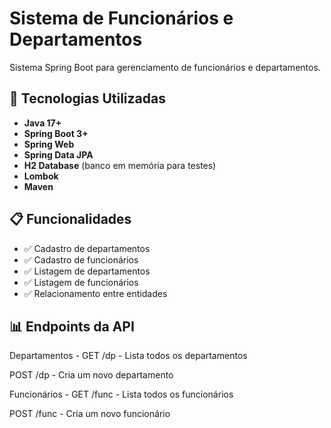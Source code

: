 # Sistema de Funcionários e Departamentos

Sistema Spring Boot para gerenciamento de funcionários e departamentos.


## 🚀 Tecnologias Utilizadas

- **Java 17+**
- **Spring Boot 3+**
- **Spring Web**
- **Spring Data JPA**
- **H2 Database** (banco em memória para testes)
- **Lombok**
- **Maven**


## 📋 Funcionalidades

- ✅ Cadastro de departamentos
- ✅ Cadastro de funcionários
- ✅ Listagem de departamentos
- ✅ Listagem de funcionários
- ✅ Relacionamento entre entidades

## 📊 Endpoints da API
Departamentos - 
GET /dp - Lista todos os departamentos

POST /dp - Cria um novo departamento

Funcionários -
GET /func - Lista todos os funcionários

POST /func - Cria um novo funcionário

